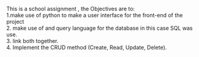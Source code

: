 This is a school assignment , the Objectives are to: <br>
1.make use of python to make a user interface for the front-end of the project <br>
2. make use of and query language for the database in this case SQL was use.<br>
3. link both together.<br>
4. Implement the CRUD method (Create, Read, Update, Delete).
